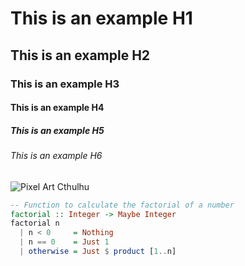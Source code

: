 # This is an example H1
## This is an example H2
### This is an example H3
#### This is an example H4
##### This is an example H5
###### This is an example H6

![Pixel Art Cthulhu](https://live.staticflickr.com/8758/18161295638_6fc93ec641_m.jpg)

```haskell
-- Function to calculate the factorial of a number
factorial :: Integer -> Maybe Integer
factorial n
  | n < 0     = Nothing
  | n == 0    = Just 1
  | otherwise = Just $ product [1..n]
```
